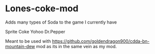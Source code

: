 # Lones-coke-mod
 
 Adds many types of Soda to the game I currently have
 
 Sprite
 Coke
 Yohoo
 Dr.Pepper

Meant to be used with https://github.com/goldendragon900/cdda-bn-mountain-dew mod as its in the same vein as my mod. 
